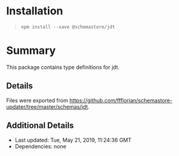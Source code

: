 # Installation
> `npm install --save @schemastore/jdt`

# Summary
This package contains type definitions for jdt.

## Details
Files were exported from https://github.com/ffflorian/schemastore-updater/tree/master/schemas/jdt.

## Additional Details
* Last updated: Tue, May 21, 2019, 11:24:36 GMT
* Dependencies: none
